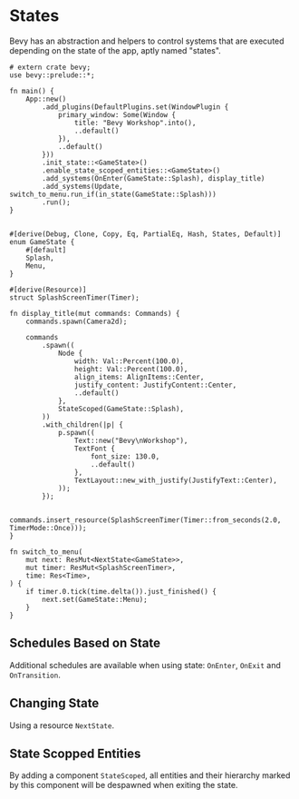# States

Bevy has an abstraction and helpers to control systems that are executed depending on the state of the app, aptly named "states".

```rust,no_run
# extern crate bevy;
use bevy::prelude::*;

fn main() {
    App::new()
        .add_plugins(DefaultPlugins.set(WindowPlugin {
            primary_window: Some(Window {
                title: "Bevy Workshop".into(),
                ..default()
            }),
            ..default()
        }))
        .init_state::<GameState>()
        .enable_state_scoped_entities::<GameState>()
        .add_systems(OnEnter(GameState::Splash), display_title)
        .add_systems(Update, switch_to_menu.run_if(in_state(GameState::Splash)))
        .run();
}


#[derive(Debug, Clone, Copy, Eq, PartialEq, Hash, States, Default)]
enum GameState {
    #[default]
    Splash,
    Menu,
}

#[derive(Resource)]
struct SplashScreenTimer(Timer);

fn display_title(mut commands: Commands) {
    commands.spawn(Camera2d);

    commands
        .spawn((
            Node {
                width: Val::Percent(100.0),
                height: Val::Percent(100.0),
                align_items: AlignItems::Center,
                justify_content: JustifyContent::Center,
                ..default()
            },
            StateScoped(GameState::Splash),
        ))
        .with_children(|p| {
            p.spawn((
                Text::new("Bevy\nWorkshop"),
                TextFont {
                    font_size: 130.0,
                    ..default()
                },
                TextLayout::new_with_justify(JustifyText::Center),
            ));
        });

    commands.insert_resource(SplashScreenTimer(Timer::from_seconds(2.0, TimerMode::Once)));
}

fn switch_to_menu(
    mut next: ResMut<NextState<GameState>>,
    mut timer: ResMut<SplashScreenTimer>,
    time: Res<Time>,
) {
    if timer.0.tick(time.delta()).just_finished() {
        next.set(GameState::Menu);
    }
}
```

## Schedules Based on State

Additional schedules are available when using state: `OnEnter`, `OnExit` and `OnTransition`.

## Changing State

Using a resource `NextState`.

## State Scopped Entities

By adding a component `StateScoped`, all entities and their hierarchy marked by this component will be despawned when exiting the state.
